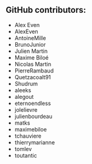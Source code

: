 GitHub contributors:
--------------------------------
 - Alex Even
 - AlexEven
 - AntoineMille
 - BrunoJunior
 - Julien Martin
 - Maxime Biloé
 - Nicolas Martin
 - PierreRambaud
 - Quetzacoalt91
 - Shudrum
 - aleeks
 - alegout
 - eternoendless
 - jolelievre
 - julienbourdeau
 - matks
 - maximebiloe
 - tchauviere
 - thierrymarianne
 - tomlev
 - toutantic
